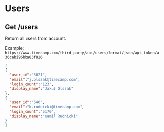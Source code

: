 Users
======


Get /users
----------

Return all users from account.

Example:
`https://www.timecamp.com/third_party/api/users/format/json/api_token/a36cabi96bba83f826`

```json
[
{
  "user_id":"3621",
  "email":"j.olszak@timecamp.com",
  "login_count":"123",
  "display_name":"Jakub Olszak"
},
{
  "user_id":"640",
  "email":"k.rudnicki@timecamp.com",
  "login_count":"5170",
  "display_name":"Kamil Rudnicki"
}
]
```
